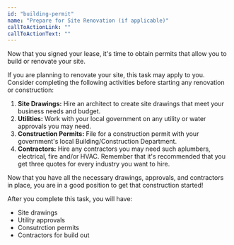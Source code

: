 ```yaml
---
id: "building-permit"
name: "Prepare for Site Renovation (if applicable)"
callToActionLink: ""
callToActionText: ""
---
```


Now that you signed your lease, it's time to obtain permits that allow you to build or renovate your site. 

If you are planning to renovate your site, this task may apply to you. Consider completing the following activities before starting any renovation or construction:
      
1. **Site Drawings:** Hire an architect to create site drawings that meet your business needs and budget.
2. **Utilities:** Work with your local government on any utility or water approvals you may need.
3. **Construction Permits:** File for a construction permit with your government's local Building/Construction Department.
4. **Contractors:** Hire any contractors you may need such aplumbers, electrical, fire and/or HVAC. Remember that it's recommended that you get three quotes for every industry you want to hire.

Now that you have all the necessary drawings, approvals, and contractors in place, you are in a good position to get that construction started!
 
After you complete this task, you will have:
- Site drawings
- Utility approvals
- Consutrction permits
- Contractors for build out

